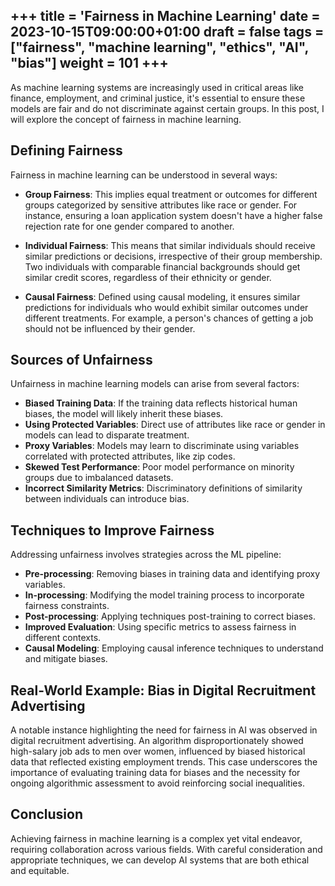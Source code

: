 +++
title = 'Fairness in Machine Learning'
date = 2023-10-15T09:00:00+01:00
draft = false
tags = ["fairness", "machine learning", "ethics", "AI", "bias"]
weight = 101
+++
---

As machine learning systems are increasingly used in critical areas like finance, employment, and criminal justice, it's essential to ensure these models are fair and do not discriminate against certain groups. In this post, I will explore the concept of fairness in machine learning.

## Defining Fairness

Fairness in machine learning can be understood in several ways:

- **Group Fairness**: This implies equal treatment or outcomes for different groups categorized by sensitive attributes like race or gender. For instance, ensuring a loan application system doesn't have a higher false rejection rate for one gender compared to another.

- **Individual Fairness**: This means that similar individuals should receive similar predictions or decisions, irrespective of their group membership. Two individuals with comparable financial backgrounds should get similar credit scores, regardless of their ethnicity or gender.

- **Causal Fairness**: Defined using causal modeling, it ensures similar predictions for individuals who would exhibit similar outcomes under different treatments. For example, a person's chances of getting a job should not be influenced by their gender.

## Sources of Unfairness

Unfairness in machine learning models can arise from several factors:

- **Biased Training Data**: If the training data reflects historical human biases, the model will likely inherit these biases.
- **Using Protected Variables**: Direct use of attributes like race or gender in models can lead to disparate treatment.
- **Proxy Variables**: Models may learn to discriminate using variables correlated with protected attributes, like zip codes.
- **Skewed Test Performance**: Poor model performance on minority groups due to imbalanced datasets.
- **Incorrect Similarity Metrics**: Discriminatory definitions of similarity between individuals can introduce bias.

## Techniques to Improve Fairness

Addressing unfairness involves strategies across the ML pipeline:

- **Pre-processing**: Removing biases in training data and identifying proxy variables.
- **In-processing**: Modifying the model training process to incorporate fairness constraints.
- **Post-processing**: Applying techniques post-training to correct biases.
- **Improved Evaluation**: Using specific metrics to assess fairness in different contexts.
- **Causal Modeling**: Employing causal inference techniques to understand and mitigate biases.

## Real-World Example: Bias in Digital Recruitment Advertising

A notable instance highlighting the need for fairness in AI was observed in digital recruitment advertising. An algorithm disproportionately showed high-salary job ads to men over women, influenced by biased historical data that reflected existing employment trends. This case underscores the importance of evaluating training data for biases and the necessity for ongoing algorithmic assessment to avoid reinforcing social inequalities.

## Conclusion

Achieving fairness in machine learning is a complex yet vital endeavor, requiring collaboration across various fields. With careful consideration and appropriate techniques, we can develop AI systems that are both ethical and equitable.
